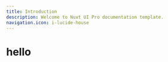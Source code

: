 ```yaml
---
title: Introduction
description: Welcome to Nuxt UI Pro documentation template.
navigation.icon: i-lucide-house
---
```


# hello
